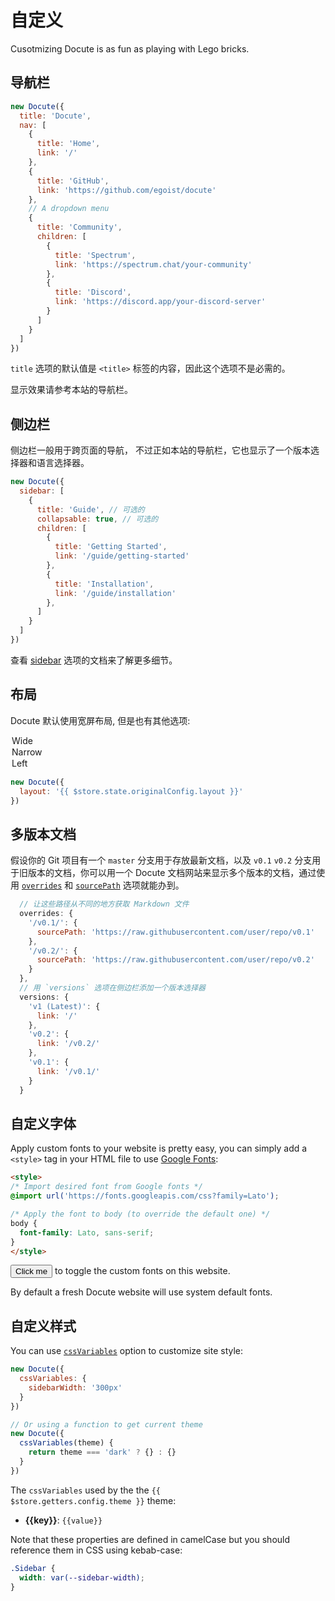 # 自定义

Cusotmizing Docute is as fun as playing with Lego bricks.

## 导航栏

```js
new Docute({
  title: 'Docute',
  nav: [
    {
      title: 'Home',
      link: '/'
    },
    {
      title: 'GitHub',
      link: 'https://github.com/egoist/docute'
    },
    // A dropdown menu
    {
      title: 'Community',
      children: [
        {
          title: 'Spectrum',
          link: 'https://spectrum.chat/your-community'
        },
        {
          title: 'Discord',
          link: 'https://discord.app/your-discord-server'
        }
      ]
    }
  ]
})
```

`title` 选项的默认值是 `<title>` 标签的内容，因此这个选项不是必需的。

显示效果请参考本站的导航栏。

## 侧边栏

侧边栏一般用于跨页面的导航， 不过正如本站的导航栏，它也显示了一个版本选择器和语言选择器。

```js
new Docute({
  sidebar: [
    {
      title: 'Guide', // 可选的
      collapsable: true, // 可选的
      children: [
        {
          title: 'Getting Started',
          link: '/guide/getting-started'
        },
        {
          title: 'Installation',
          link: '/guide/installation'
        },
      ]
    }
  ]
})
```

查看 [sidebar](../options.md#sidebar) 选项的文档来了解更多细节。

## 布局

Docute 默认使用宽屏布局, 但是也有其他选项:

<docute-select v-model="$store.state.originalConfig.layout" v-slot="{ value }">
  <option value="wide" :selected="value === 'wide'">Wide</option>
  <option value="narrow" :selected="value === 'narrow'">Narrow</option>
  <option value="left" :selected="value === 'left'">Left</option>
</docute-select>

```js {interpolate:true}
new Docute({
  layout: '{{ $store.state.originalConfig.layout }}'
})
```

## 多版本文档

假设你的 Git 项目有一个 `master` 分支用于存放最新文档，以及 `v0.1` `v0.2` 分支用于旧版本的文档，你可以用一个 Docute 文档网站来显示多个版本的文档，通过使用 [`overrides`](../options.md#overrides) 和 [`sourcePath`](../options.md#sourcepath) 选项就能办到。

```js
  // 让这些路径从不同的地方获取 Markdown 文件
  overrides: {
    '/v0.1/': {
      sourcePath: 'https://raw.githubusercontent.com/user/repo/v0.1'
    },
    '/v0.2/': {
      sourcePath: 'https://raw.githubusercontent.com/user/repo/v0.2'
    }
  },
  // 用 `versions` 选项在侧边栏添加一个版本选择器
  versions: {
    'v1 (Latest)': {
      link: '/'
    },
    'v0.2': {
      link: '/v0.2/'
    },
    'v0.1': {
      link: '/v0.1/'
    }
  }
```

## 自定义字体

Apply custom fonts to your website is pretty easy, you can simply add a `<style>` tag in your HTML file to use [Google Fonts](https://fonts.google.com/):

```html
<style>
/* Import desired font from Google fonts */
@import url('https://fonts.googleapis.com/css?family=Lato');

/* Apply the font to body (to override the default one) */
body {
  font-family: Lato, sans-serif;
}
</style>
```

<button v-on:click="insertCustomFontsCSS">Click me</button> to toggle the custom fonts on this website.

By default a fresh Docute website will use system default fonts.

## 自定义样式

You can use [`cssVariables`](../options.md#cssvariables) option to customize site style:

```js
new Docute({
  cssVariables: {
    sidebarWidth: '300px'
  }
})

// Or using a function to get current theme
new Docute({
  cssVariables(theme) {
    return theme === 'dark' ? {} : {}
  }
})
```

The `cssVariables` used by the the <code>{{ $store.getters.config.theme }}</code> theme:

<ul>
<li v-for="(value, key) in $store.getters.cssVariables" :key="key">
<strong>{{key}}</strong>: <color-box :color="value" v-if="/(Color|Background)/.test(key)" />
<code>{{value}}</code>
</li>
</ul>

Note that these properties are defined in camelCase but you should reference them in CSS using kebab-case:

```css
.Sidebar {
  width: var(--sidebar-width);
}
```
